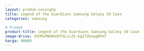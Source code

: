 ```yaml
---
layout: produk-casinghp
title: Legend of the Guardians Samsung Galaxy S9 Case
categories: samsung

# Produk
product-title: Legend of the Guardians Samsung Galaxy S9 Case
image-drive: 1hFMxPWb0UdfFXLic25-kgI7ZGxwgKhh7
harga: 90000
---
```

